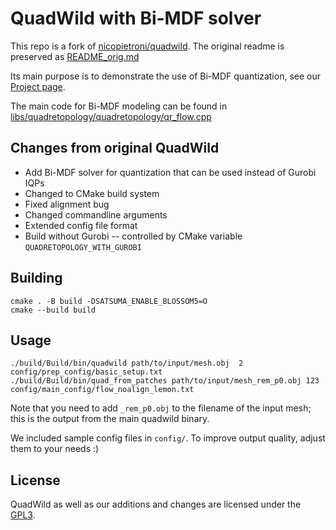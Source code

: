 # QuadWild with Bi-MDF solver

This repo is a fork of [nicopietroni/quadwild](https://github.com/nicopietroni/quadwild). The original readme is preserved as [README_orig.md](README_orig.md)

Its main purpose is to demonstrate the use of Bi-MDF quantization, see our [Project page](https://www.algohex.eu/publications/bimdf-quantization).

The main code for Bi-MDF modeling can be found in [libs/quadretopology/quadretopology/qr_flow.cpp](libs/quadretopology/quadretopology/qr_flow.cpp)

## Changes from original QuadWild

- Add Bi-MDF solver for quantization that can be used instead of Gurobi IQPs
- Changed to CMake build system
- Fixed alignment bug
- Changed commandline arguments
- Extended config file format
- Build without Gurobi -- controlled by CMake variable `QUADRETOPOLOGY_WITH_GUROBI`


## Building

```
cmake . -B build -DSATSUMA_ENABLE_BLOSSOM5=O
cmake --build build
```


## Usage

```
./build/Build/bin/quadwild path/to/input/mesh.obj  2 config/prep_config/basic_setup.txt
./build/Build/bin/quad_from_patches path/to/input/mesh_rem_p0.obj 123 config/main_config/flow_noalign_lemon.txt
```

Note that you need to add `_rem_p0.obj` to the filename of the input mesh; this is
the output from the main quadwild binary.

We included sample config files in `config/`. To improve output quality, adjust them to your needs :)


## License

QuadWild as well as our additions and changes are licensed under the [GPL3](LICENSE).
